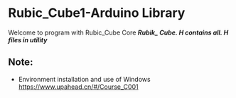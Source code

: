 # Rubic_Cube1-Arduino Library
Welcome to program with Rubic_Cube Core
***Rubik_ Cube. H contains all. H files in utility***

## Note:
* Environment installation and use of Windows  
https://www.upahead.cn/#/Course_C001
